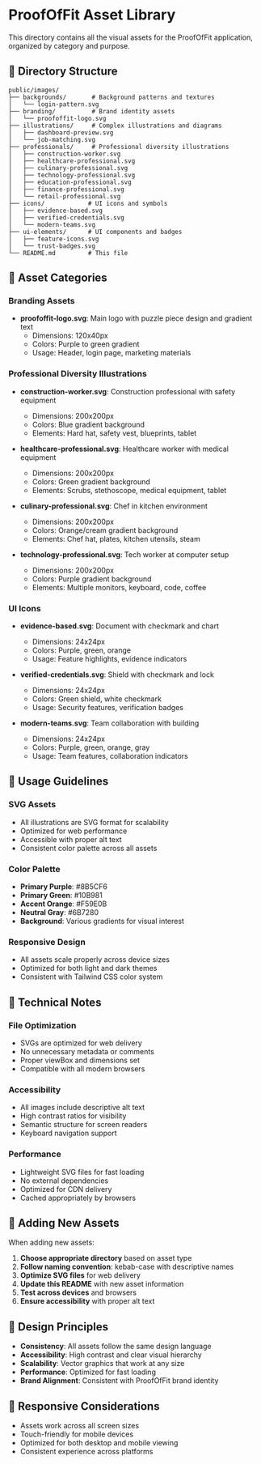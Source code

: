 # ProofOfFit Asset Library

This directory contains all the visual assets for the ProofOfFit application, organized by category and purpose.

## 📁 Directory Structure

```
public/images/
├── backgrounds/       # Background patterns and textures
│   └── login-pattern.svg
├── branding/          # Brand identity assets
│   └── proofoffit-logo.svg
├── illustrations/     # Complex illustrations and diagrams
│   ├── dashboard-preview.svg
│   └── job-matching.svg
├── professionals/     # Professional diversity illustrations
│   ├── construction-worker.svg
│   ├── healthcare-professional.svg
│   ├── culinary-professional.svg
│   ├── technology-professional.svg
│   ├── education-professional.svg
│   ├── finance-professional.svg
│   └── retail-professional.svg
├── icons/            # UI icons and symbols
│   ├── evidence-based.svg
│   ├── verified-credentials.svg
│   └── modern-teams.svg
├── ui-elements/      # UI components and badges
│   ├── feature-icons.svg
│   └── trust-badges.svg
└── README.md         # This file
```

## 🎨 Asset Categories

### Branding Assets
- **proofoffit-logo.svg**: Main logo with puzzle piece design and gradient text
  - Dimensions: 120x40px
  - Colors: Purple to green gradient
  - Usage: Header, login page, marketing materials

### Professional Diversity Illustrations
- **construction-worker.svg**: Construction professional with safety equipment
  - Dimensions: 200x200px
  - Colors: Blue gradient background
  - Elements: Hard hat, safety vest, blueprints, tablet
  
- **healthcare-professional.svg**: Healthcare worker with medical equipment
  - Dimensions: 200x200px
  - Colors: Green gradient background
  - Elements: Scrubs, stethoscope, medical equipment, tablet
  
- **culinary-professional.svg**: Chef in kitchen environment
  - Dimensions: 200x200px
  - Colors: Orange/cream gradient background
  - Elements: Chef hat, plates, kitchen utensils, steam
  
- **technology-professional.svg**: Tech worker at computer setup
  - Dimensions: 200x200px
  - Colors: Purple gradient background
  - Elements: Multiple monitors, keyboard, code, coffee

### UI Icons
- **evidence-based.svg**: Document with checkmark and chart
  - Dimensions: 24x24px
  - Colors: Purple, green, orange
  - Usage: Feature highlights, evidence indicators
  
- **verified-credentials.svg**: Shield with checkmark and lock
  - Dimensions: 24x24px
  - Colors: Green shield, white checkmark
  - Usage: Security features, verification badges
  
- **modern-teams.svg**: Team collaboration with building
  - Dimensions: 24x24px
  - Colors: Purple, green, orange, gray
  - Usage: Team features, collaboration indicators

## 🎯 Usage Guidelines

### SVG Assets
- All illustrations are SVG format for scalability
- Optimized for web performance
- Accessible with proper alt text
- Consistent color palette across all assets

### Color Palette
- **Primary Purple**: #8B5CF6
- **Primary Green**: #10B981
- **Accent Orange**: #F59E0B
- **Neutral Gray**: #6B7280
- **Background**: Various gradients for visual interest

### Responsive Design
- All assets scale properly across device sizes
- Optimized for both light and dark themes
- Consistent with Tailwind CSS color system

## 🔧 Technical Notes

### File Optimization
- SVGs are optimized for web delivery
- No unnecessary metadata or comments
- Proper viewBox and dimensions set
- Compatible with all modern browsers

### Accessibility
- All images include descriptive alt text
- High contrast ratios for visibility
- Semantic structure for screen readers
- Keyboard navigation support

### Performance
- Lightweight SVG files for fast loading
- No external dependencies
- Optimized for CDN delivery
- Cached appropriately by browsers

## 📝 Adding New Assets

When adding new assets:

1. **Choose appropriate directory** based on asset type
2. **Follow naming convention**: kebab-case with descriptive names
3. **Optimize SVG files** for web delivery
4. **Update this README** with new asset information
5. **Test across devices** and browsers
6. **Ensure accessibility** with proper alt text

## 🎨 Design Principles

- **Consistency**: All assets follow the same design language
- **Accessibility**: High contrast and clear visual hierarchy
- **Scalability**: Vector graphics that work at any size
- **Performance**: Optimized for fast loading
- **Brand Alignment**: Consistent with ProofOfFit brand identity

## 📱 Responsive Considerations

- Assets work across all screen sizes
- Touch-friendly for mobile devices
- Optimized for both desktop and mobile viewing
- Consistent experience across platforms
